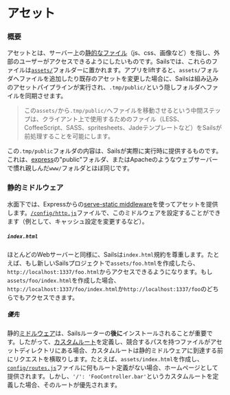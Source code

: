 # アセット

### 概要

アセットとは、サーバー上の[静的なファイル](http://en.wikipedia.org/wiki/Static_web_page)（js、css、画像など）を指し、外部のユーザーがアクセスできるようにしたいものです。Sailsでは、これらのファイルは[`assets/`](https://sailsguides.jp/doc/anatomy/assets)フォルダーに置かれます。アプリをliftすると、`assets/`フォルダへファイルを追加したり既存のアセットを変更した場合に、Sailsは組み込みのアセットパイプラインが実行され、`.tmp/public/`という隠しフォルダへファイルを同期させます。

> この`assets/`から`.tmp/public/`へファイルを移動させるという中間ステップは、クライアント上で使用するためのファイル（LESS、CoffeeScript、SASS、spritesheets、Jadeテンプレートなど）をSailsが前処理することを可能にします。

この`.tmp/public`フォルダの内容は、Sailsが実際に実行時に提供するものです。これは、[express](https://github.com/expressjs)の"public"フォルダ、またはApacheのようなウェブサーバーで慣れ親しんだ`www/`フォルダとほぼ同じです。


### 静的ミドルウェア

水面下では、Expressからの[serve-static middleware](https://www.npmjs.com/package/serve-static)を使ってアセットを提供します。[`/config/http.js`](https://sailsguides.jp/doc/reference/configuration/sails-config-http)ファイルで、このミドルウェアを設定することができます（例として、キャッシュ設定を変更するなど）。

##### `index.html`

ほとんどのWebサーバーと同様に、Sailsは`index.html`規約を尊重します。たとえば、もし新しいSailsプロジェクトで`assets/foo.html`を作成したら、`http://localhost:1337/foo.html`からアクセスできるようになります。もし`assets/foo/index.html`を作成した場合、`http://localhost:1337/foo/index.html`か`http://localhost:1337/foo`のどちらでもアクセスできます。

##### 優先

静的[ミドルウェア](http://stephensugden.com/middleware_guide/)は、Sailsルーターの**後に**インストールされることが重要です。したがって、[カスタムルート](https://sailsguides.jp/doc/concepts/routes?q=custom-routes)を定義し、競合するパスを持つファイルがアセットディレクトリにある場合、カスタムルートは静的ミドルウェアに到達する前にリクエストを横取りします。たとえば、`assets/index.html`を作成し、[`config/routes.js`](https://sailsguides.jp/doc/reference/configuration/sails-config-routes)ファイルに何もルート定義がない場合、ホームページとして提供されます。しかし、`'/': 'FooController.bar'`というカスタムルートを定義した場合、そのルートが優先されます。


<docmeta name="displayName" value="Assets">
<docmeta name="displayName_ja" value="アセット">
<docmeta name="nextUpLink" value="/documentation/concepts/shell-scripts">
<docmeta name="nextUpName" value="Shell Scripts">
